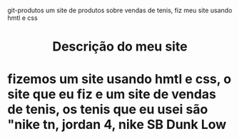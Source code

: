  git-produtos
 um site de produtos sobre vendas de tenis, fiz meu site usando hmtl e css 
 <h1 align="center"> Descrição do meu site</h1>
 <h1><p>fizemos um site usando hmtl e css, o site que eu fiz e um site de vendas de tenis, os tenis que eu usei são "nike tn, jordan 4, nike SB Dunk Low  </p></h1>
